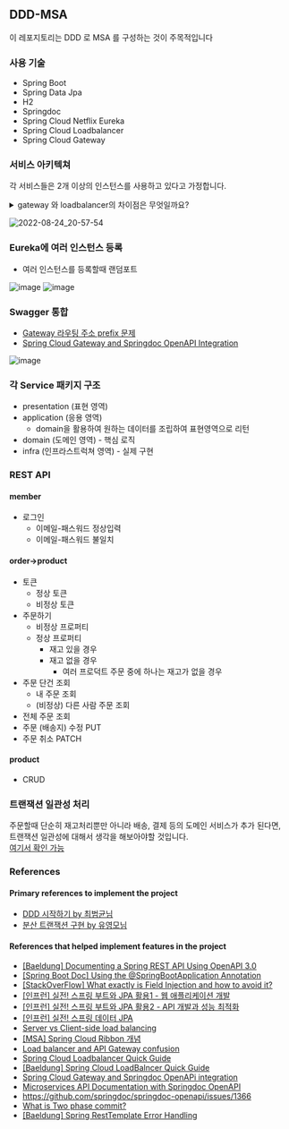 ## DDD-MSA
이 레포지토리는 DDD 로 MSA 를 구성하는 것이 주목적입니다

### 사용 기술
- Spring Boot
- Spring Data Jpa
- H2
- Springdoc
- Spring Cloud Netflix Eureka 
- Spring Cloud Loadbalancer
- Spring Cloud Gateway

### 서비스 아키텍쳐
각 서비스들은 2개 이상의 인스턴스를 사용하고 있다고 가정합니다.
<details>
  <summary>gateway 와 loadbalancer의 차이점은 무엇일까요?</summary>
  <img src="https://user-images.githubusercontent.com/59721293/186630267-acc8e24b-9994-4f57-96f5-b1a54c678a99.png">
<ul>
<li>
 게이트웨이 같은 경우 api 전처리 작업이 가능
</li>
<li>
 로드밸런서 같은 경우 기능 제공을 하는 것이 아니라 protocol or socket 레벨에서 트래픽을 분산작업을한다
</li>
</ul>
Reference: 
<a herf="https://stackoverflow.com/questions/61174839/load-balancer-and-api-gateway-confusion">https://stackoverflow.com/questions/61174839/load-balancer-and-api-gateway-confusion</a>

</details>

![2022-08-24_20-57-54](https://user-images.githubusercontent.com/59721293/186412746-961c76cc-813b-4832-a655-b5c76f772785.jpg)

### Eureka에 여러 인스턴스 등록

- 여러 인스턴스를 등록할때 랜덤포트

![image](https://user-images.githubusercontent.com/59721293/186801649-04cf33be-64f0-4c8a-839f-33266b5eb087.png)
![image](https://user-images.githubusercontent.com/59721293/186801663-409b1937-a2b5-4661-bb5c-d0b61fa6633a.png)

### Swagger 통합

- [Gateway 라우팅 주소 prefix 문제](https://github.com/kyupid/wt-3-week/issues/4)
- [Spring Cloud Gateway and Springdoc OpenAPI Integration](https://github.com/kyupid/wt-3-week/issues/5)

![image](https://user-images.githubusercontent.com/59721293/186801724-f49a3ab3-7399-4008-96f6-c3721056c88a.png)

### 각 Service 패키지 구조

- presentation (표현 영역)
- application (응용 영역)
  - domain을 활용하여 원하는 데이터를 조립하여 표현영역으로 리턴
- domain (도메인 영역) - 핵심 로직
- infra (인프라스트럭쳐 영역) - 실제 구현

### REST API
#### member
- 로그인
  - 이메일-패스워드 정상입력
  - 이메일-패스워드 불일치

#### order->product
- 토큰
  - 정상 토큰
  - 비정상 토큰
- 주문하기
  - 비정상 프로퍼티 
  - 정상 프로퍼티
    - 재고 있을 경우
    - 재고 없을 경우
      - 여러 프로덕트 주문 중에 하나는 재고가 없을 경우
- 주문 단건 조회
  - 내 주문 조회
  - (비정상) 다른 사람 주문 조회
- 전체 주문 조회
- 주문 (배송지) 수정 PUT
- 주문 취소 PATCH

#### product

- CRUD

### 트랜잭션 일관성 처리

주문할때 단순히 재고처리뿐만 아니라 배송, 결제 등의 도메인 서비스가 추가 된다면,   
트랜잭션 일관성에 대해서 생각을 해보아야할 것입니다.   
[여기서 확인 가능](https://github.com/kyupid/wt-2-week)

### References

#### Primary references to implement the project

- [DDD 시작하기 by 최범균님](http://www.yes24.com/Product/Goods/108431347)
- [분산 트랜잭션 구현 by 유영모님](https://www.popit.kr/rest-%EA%B8%B0%EB%B0%98%EC%9D%98-%EA%B0%84%EB%8B%A8%ED%95%9C-%EB%B6%84%EC%82%B0-%ED%8A%B8%EB%9E%9C%EC%9E%AD%EC%85%98-%EA%B5%AC%ED%98%84-1%ED%8E%B8/)

#### References that helped implement features in the project 
- [[Baeldung] Documenting a Spring REST API Using OpenAPI 3.0](https://www.baeldung.com/spring-rest-openapi-documentation)
- [[Spring Boot Doc] Using the @SpringBootApplication Annotation](https://docs.spring.io/spring-boot/docs/current/reference/htmlsingle/#using.using-the-springbootapplication-annotation)
- [[StackOverFlow] What exactly is Field Injection and how to avoid it?](https://stackoverflow.com/questions/39890849/what-exactly-is-field-injection-and-how-to-avoid-it)
- [[인프런] 실전! 스프링 부트와 JPA 활용1 - 웹 애플리케이션 개발](https://www.inflearn.com/course/%EC%8A%A4%ED%94%84%EB%A7%81%EB%B6%80%ED%8A%B8-JPA-%ED%99%9C%EC%9A%A9-1/dashboard)
- [[인프런] 실전! 스프링 부트와 JPA 활용2 - API 개발과 성능 최적화](https://www.inflearn.com/course/%EC%8A%A4%ED%94%84%EB%A7%81%EB%B6%80%ED%8A%B8-JPA-API%EA%B0%9C%EB%B0%9C-%EC%84%B1%EB%8A%A5%EC%B5%9C%EC%A0%81%ED%99%94/dashboard)
- [[인프런] 실전! 스프링 데이터 JPA](https://www.inflearn.com/course/%EC%8A%A4%ED%94%84%EB%A7%81-%EB%8D%B0%EC%9D%B4%ED%84%B0-JPA-%EC%8B%A4%EC%A0%84/dashboard)
- [Server vs Client-side load balancing](https://www.linkedin.com/pulse/server-vs-client-side-load-balancing-ramit-sharma/)
- [[MSA] Spring Cloud Ribbon 개념](https://sabarada.tistory.com/54)
- [Load balancer and API Gateway confusion](https://stackoverflow.com/questions/61174839/load-balancer-and-api-gateway-confusion)
- [Spring Cloud Loadbalancer Quick Guide](https://spring.io/guides/gs/spring-cloud-loadbalancer/)
- [[Baeldung] Spring Cloud LoadBalncer Quick Guide](https://www.baeldung.com/spring-cloud-load-balancer)
- [Spring Cloud Gateway and Springdoc OpenAPi integration](https://stackoverflow.com/questions/66953605/spring-cloud-gateway-and-springdoc-openapi-integration)
- [Microservices API Documentation with Springdoc OpenAPI](https://piotrminkowski.com/2020/02/20/microservices-api-documentation-with-springdoc-openapi/)
- https://github.com/springdoc/springdoc-openapi/issues/1366
- [What is Two phase commit?](https://dongwooklee96.github.io/post/2021/03/26/two-phase-commit-%EC%9D%B4%EB%9E%80/)
- [[Baeldung] Spring RestTemplate Error Handling](https://www.baeldung.com/spring-rest-template-error-handling)

